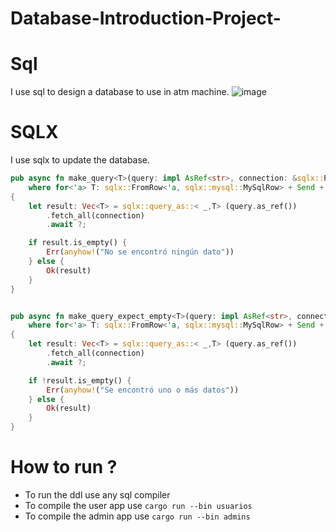 # Database-Introduction-Project-
# Sql 
I use sql to design a database to use in atm machine.
![image](https://user-images.githubusercontent.com/92064764/204880114-458ffd65-e28d-4f82-aab1-ae64acb39a5f.png)

# SQLX 
I use sqlx to update the database.
```Rust
pub async fn make_query<T>(query: impl AsRef<str>, connection: &sqlx::Pool<MySql>) -> Result<Vec<T>>
    where for<'a> T: sqlx::FromRow<'a, sqlx::mysql::MySqlRow> + Send + Unpin
{
    let result: Vec<T> = sqlx::query_as::< _,T> (query.as_ref())
        .fetch_all(connection)
        .await ?;

    if result.is_empty() {
        Err(anyhow!("No se encontró ningún dato"))
    } else {
        Ok(result)
    }
}


pub async fn make_query_expect_empty<T>(query: impl AsRef<str>, connection: &sqlx::Pool<MySql>) -> Result<Vec<T>>
    where for<'a> T: sqlx::FromRow<'a, sqlx::mysql::MySqlRow> + Send + Unpin
{
    let result: Vec<T> = sqlx::query_as::< _,T> (query.as_ref())
        .fetch_all(connection)
        .await ?;

    if !result.is_empty() {
        Err(anyhow!("Se encontró uno o más datos"))
    } else {
        Ok(result)
    }
}
```

# How to run ?
* To run the ddl use any sql compiler 
* To compile the user app use `cargo run --bin usuarios`
* To compile the admin app use `cargo run --bin admins`
